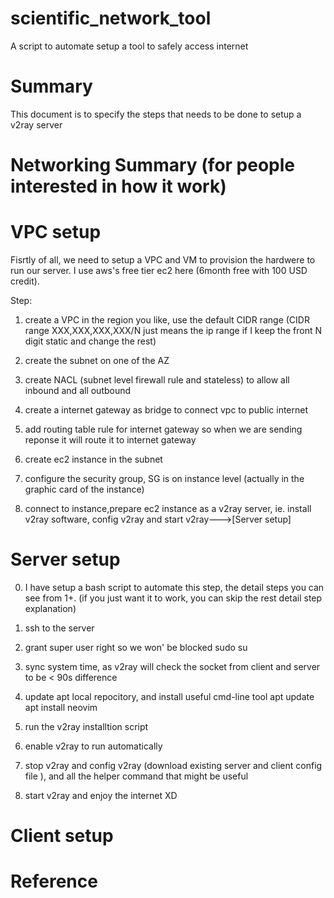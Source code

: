 # scientific_network_tool
A script to automate setup a tool to safely access internet


# Summary
This document is to specify the steps that needs to be done to setup a v2ray server

# Networking Summary (for people interested in how it work)




# VPC setup
Fisrtly of all, we need to setup a VPC and VM to provision the hardwere to run our server. I use aws's free tier ec2 here (6month free with 100 USD credit). 

Step:
1. create a VPC in the region you like, use the default CIDR range (CIDR range XXX,XXX,XXX,XXX/N just means the ip range if I keep the front N digit static and change the rest)

2. create the subnet on one of the AZ

3. create NACL (subnet level firewall rule and stateless) to allow all inbound and all outbound

4. create a internet gateway as bridge to connect vpc to public internet

5. add routing table rule for internet gateway so when we are sending reponse it will route it to internet gateway

6. create ec2 instance in the subnet

7. configure the security group, SG is on instance level (actually in the graphic card of the instance)

8. connect to instance,prepare ec2 instance as a v2ray server, ie. install v2ray software, config v2ray and start v2ray--->[Server setup]


# Server setup

0. I have setup a bash script to automate this step, the detail steps you can see from 1+. (if you just want it to work, you can skip the rest detail step explanation)

1. ssh to the server

2. grant super user right so we won' be blocked
    sudo su

3. sync system time, as v2ray will check the socket from client and server to be < 90s difference

4. update apt local repocitory, and install useful cmd-line tool
    apt update
    apt install neovim

5. run the v2ray installtion script

6. enable v2ray to run automatically

7. stop v2ray and config v2ray (download existing server and client config file ), and all the helper command that might be useful

8. start v2ray and enjoy the internet XD


# Client setup

# Reference


